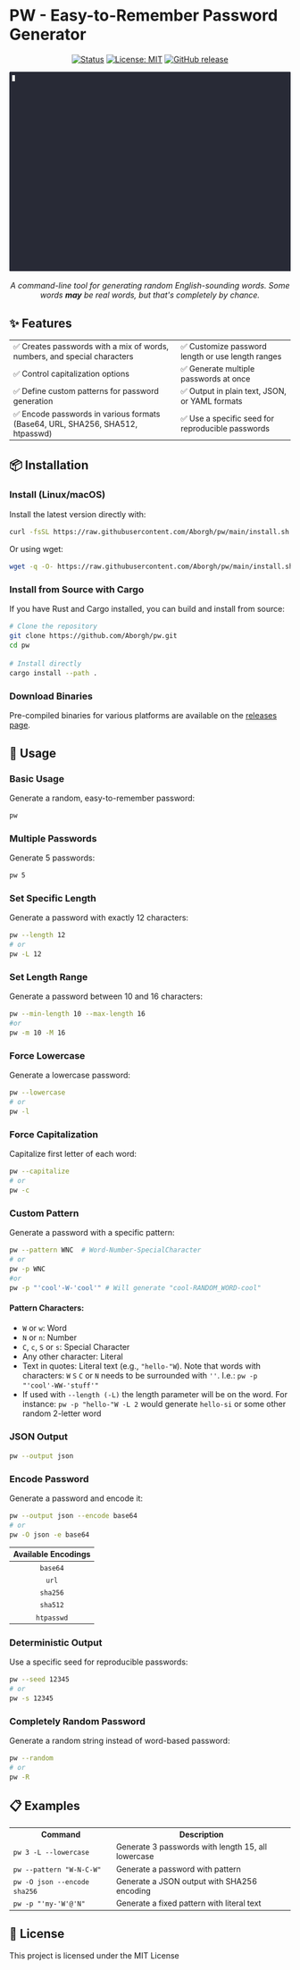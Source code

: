# PW - Easy-to-Remember Password Generator

<div align="center">

[![Status](https://img.shields.io/badge/status-active-success.svg)](https://github.com/Aborgh/pw)
[![License: MIT](https://img.shields.io/badge/License-MIT-yellow.svg)](https://opensource.org/licenses/MIT)
[![GitHub release](https://img.shields.io/github/v/release/Aborgh/pw?color=blue)](https://github.com/Aborgh/pw/releases)

  <img src="assets/demo.gif" alt="pw demo">

*A command-line tool for generating random English-sounding words. Some words **may** be real words, but that's
completely by chance.*
</div>

## ✨ Features

<table>
  <tr>
    <td>✅ Creates passwords with a mix of words, numbers, and special characters</td>
    <td>✅ Customize password length or use length ranges</td>
  </tr>
  <tr>
    <td>✅ Control capitalization options</td>
    <td>✅ Generate multiple passwords at once</td>
  </tr>
  <tr>
    <td>✅ Define custom patterns for password generation</td>
    <td>✅ Output in plain text, JSON, or YAML formats</td>
  </tr>
  <tr>
    <td>✅ Encode passwords in various formats (Base64, URL, SHA256, SHA512, htpasswd)</td>
    <td>✅ Use a specific seed for reproducible passwords</td>
  </tr>
</table>

## 📦 Installation

### Install (Linux/macOS)

Install the latest version directly with:

```bash
curl -fsSL https://raw.githubusercontent.com/Aborgh/pw/main/install.sh | bash
```

Or using wget:

```bash
wget -q -O- https://raw.githubusercontent.com/Aborgh/pw/main/install.sh | bash
```

### Install from Source with Cargo

If you have Rust and Cargo installed, you can build and install from source:

```bash
# Clone the repository
git clone https://github.com/Aborgh/pw.git
cd pw

# Install directly
cargo install --path .
```

### Download Binaries

Pre-compiled binaries for various platforms are available on the [releases page](https://github.com/Aborgh/pw/releases).

## 🚀 Usage

### Basic Usage

Generate a random, easy-to-remember password:

```bash
pw
```

### Multiple Passwords

Generate 5 passwords:

```bash
pw 5
```

### Set Specific Length

Generate a password with exactly 12 characters:

```bash
pw --length 12
# or
pw -L 12
```

### Set Length Range

Generate a password between 10 and 16 characters:

```bash
pw --min-length 10 --max-length 16
#or
pw -m 10 -M 16
```

### Force Lowercase

Generate a lowercase password:

```bash
pw --lowercase
# or
pw -l
```

### Force Capitalization

Capitalize first letter of each word:

```bash
pw --capitalize
# or
pw -c
```

### Custom Pattern

Generate a password with a specific pattern:

```bash
pw --pattern WNC  # Word-Number-SpecialCharacter
# or
pw -p WNC
#or 
pw -p "'cool'-W-'cool'" # Will generate "cool-RANDOM_WORD-cool" 
```

#### Pattern Characters:

- `W` or `w`: Word
- `N` or `n`: Number
- `C`, `c`, `S` or `s`: Special Character
- Any other character: Literal
- Text in quotes: Literal text (e.g., `"hello-"W`). Note that words with characters: `W` `S` `C` or `N` needs to be
  surrounded with `''`. I.e.: `pw -p "'cool'-WW-'stuff'"`
- If used with `--length (-L)` the length parameter will be on the word. For instance: `pw -p "hello-"W -L 2` would
  generate `hello-si` or some other random 2-letter word

### JSON Output

```bash
pw --output json
```

### Encode Password

Generate a password and encode it:

```bash
pw --output json --encode base64
# or 
pw -O json -e base64
```

| Available Encodings |
  |:-------------------:|
|      `base64`       |
|        `url`        |
|      `sha256`       |
|      `sha512`       |
|     `htpasswd`      |

### Deterministic Output

Use a specific seed for reproducible passwords:

```bash
pw --seed 12345
# or
pw -s 12345
```

### Completely Random Password

Generate a random string instead of word-based password:

```bash
pw --random
# or
pw -R
```

## 📋 Examples

<table>
  <tr>
    <th>Command</th>
    <th>Description</th>
  </tr>
  <tr>
    <td><code>pw 3 -L --lowercase</code></td>
    <td>Generate 3 passwords with length 15, all lowercase</td>
  </tr>
  <tr>
    <td><code>pw --pattern "W-N-C-W"</code></td>
    <td>Generate a password with pattern</td>
  </tr>
  <tr>
    <td><code>pw -O json --encode sha256</code></td>
    <td>Generate a JSON output with SHA256 encoding</td>
  </tr>
  <tr>
    <td><code>pw -p "'my-'W'@'N"</code></td>
    <td>Generate a fixed pattern with literal text</td>
  </tr>
</table>

## 📄 License

This project is licensed under the MIT License

